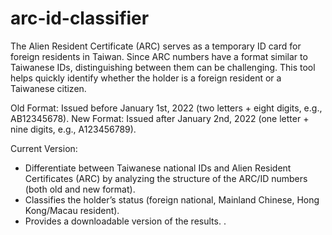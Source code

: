 # arc-id-classifier

The Alien Resident Certificate (ARC) serves as a temporary ID card for foreign residents in Taiwan.
Since ARC numbers have a format similar to Taiwanese IDs, distinguishing between them can be challenging. This tool helps quickly identify whether the holder is a foreign resident or a Taiwanese citizen.

Old Format: Issued before January 1st, 2022 (two letters + eight digits, e.g., AB12345678).
New Format: Issued after January 2nd, 2022 (one letter + nine digits, e.g., A123456789).

Current Version:

- Differentiate between Taiwanese national IDs and Alien Resident Certificates (ARC) by analyzing the structure of the ARC/ID numbers (both old and new format).
- Classifies the holder’s status (foreign national, Mainland Chinese, Hong Kong/Macau resident).
- Provides a downloadable version of the results.
.
